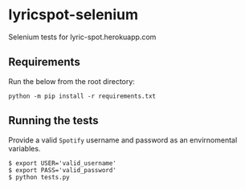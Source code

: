 # lyricspot-selenium

Selenium tests for lyric-spot.herokuapp.com

## Requirements

Run the below from the root directory:

    python -m pip install -r requirements.txt

## Running the tests

Provide a valid `Spotify` username and password as an envirnomental variables.

    $ export USER='valid_username'
    $ export PASS='valid_password'
    $ python tests.py
